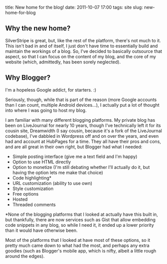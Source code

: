 title: New home for the blog!
date: 2011-10-07 17:00
tags: site
slug: new-home-for-blog

<div class='post'>
<h2>Why the new home?</h2><p>SilverStripe is great, but, like the rest of the platform, there's not much to it. This isn't bad in and of itself, I just don't have time to essentially build and maintain the workings of a blog. So, I've decided to basically outsource that aspect, so that I can focus on the content of my blog, and the core of my website (which, admittedly, has been sorely neglected).</p><!-- more --><h2>Why Blogger?</h2><p>I'm a hopeless Google addict, for starters. :)</p><p>Seriously, though, while that is part of the reason (more Google accounts than I can count, multiple Android devices...), I actually put a lot of thought into where I was going to host my blog. </p><p>I am familiar with many different blogging platforms. My private blog has been on LiveJournal for nearly 10 years, though I've technically left it for its cousin site, Dreamwidth (I say cousin, because it's a fork of the LiveJournal codebase), I've dabbled in Wordpress off and on over the years, and even had and account at HubPages for a time. They all have their pros and cons, and are all great in their own right, but Blogger had what I needed:</p><ul><li>Simple posting interface (give me a text field and I'm happy)</li><li>Option to use HTML directly</li><li>Option to monetize (I'm still debating whether I'll actually do it, but having the option lets me make that choice)</li><li>Code highlighting*</li><li>URL customization (ability to use own)</li><li>Style customization</li><li>Free options</li><li>Hosted</li><li>Threaded comments</li></ul><p>*None of the blogging platforms that I looked at actually have this built in, but thankfully, there are now services such as Gist that allow embedding code snippets in any blog, so while I need it, it ended up a lower priority than it would have otherwise been.</p><p>Most of the platforms that I looked at have most of these options, so it pretty much came down to what had the most, and perhaps any extra goodies (such as Blogger's mobile app, which is nifty, albeit a little rough around the edges).</p><br /></div>
